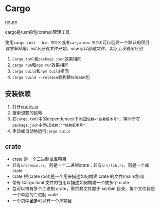 # Cargo
[return](../README.md)

cargo是rust的包(crates)管理工具

使用`cargo init --bin 项目名`或者`cargo new 项目名`可以创建一个默认的项目<br>
  *官方解释是，init从已有文件开始，new可以创建文件，实际上没看出区别*

1. `Cargo.toml`和`package.json`效果相同
2. `cargo run`和`npm run`效果相同
3. `cargo build`和`npm build`相同
4. `cargo build --release`会构建release包

## 安装依赖
1. 打开[crates.io](https://crates.io)
2. 搜索想要的依赖
3. 在`Cargo.toml`中的dependences下添加`依赖="依赖版本号"`，等同于在`package.json`中添加`依赖:"^依赖版本号"`
4. 手动或自动地运行`cargo build`

## crate
- crate 是一个二进制或库项目
- 若有`src/main.rs`，则是一个二进制crate；若有`src/lib.rs`，则是一个库crate
- crate 根(crate root)是一个用来描述如何构建 crate 的文件(main或lib)
- 带有 Cargo.toml 文件的包用以描述如何构建一个或多个 crate
- 包可以带有多个二进制 crate，需将其文件置于 src/bin 目录，每个文件将是一个单独的二进制 crate
- 一个包中**至多**可以有一个*库*项目
